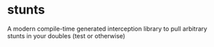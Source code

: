 # stunts
A modern compile-time generated interception library to pull arbitrary stunts in your doubles (test or otherwise)
